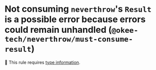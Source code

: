 # Not consuming `neverthrow`'s `Result` is a possible error because errors could remain unhandled (`@okee-tech/neverthrow/must-consume-result`)

💭 This rule requires [type information](https://typescript-eslint.io/linting/typed-linting).

<!-- end auto-generated rule header -->
